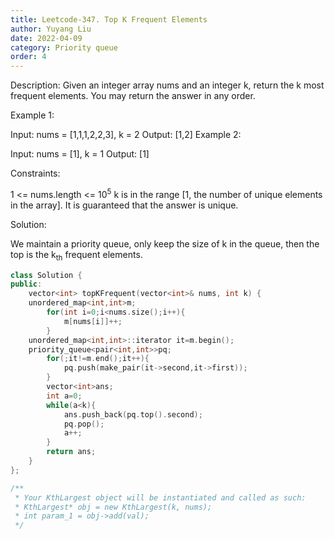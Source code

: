 ```yaml
---
title: Leetcode-347. Top K Frequent Elements
author: Yuyang Liu
date: 2022-04-09
category: Priority queue
order: 4
---
```


Description:
Given an integer array nums and an integer k, return the k most frequent elements. You may return the answer in any order.

 

Example 1:

Input: nums = [1,1,1,2,2,3], k = 2
Output: [1,2]
Example 2:

Input: nums = [1], k = 1
Output: [1]
 

Constraints:

1 <= nums.length <= 10<sup>5</sup>
k is in the range [1, the number of unique elements in the array].
It is guaranteed that the answer is unique.


Solution:

We maintain a priority queue, only keep the size of k in the queue, then the top is the k<sub>th</sub> frequent elements.



``` c++
class Solution {
public:
    vector<int> topKFrequent(vector<int>& nums, int k) {
    unordered_map<int,int>m;
        for(int i=0;i<nums.size();i++){
            m[nums[i]]++;  
        }
    unordered_map<int,int>::iterator it=m.begin();
    priority_queue<pair<int,int>>pq;
        for(;it!=m.end();it++){
            pq.push(make_pair(it->second,it->first));   
        }
        vector<int>ans;
        int a=0;
        while(a<k){
            ans.push_back(pq.top().second);
            pq.pop();      
            a++;
        }
        return ans;
    }
};

/**
 * Your KthLargest object will be instantiated and called as such:
 * KthLargest* obj = new KthLargest(k, nums);
 * int param_1 = obj->add(val);
 */
```
